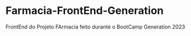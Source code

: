 # Farmacia-FrontEnd-Generation
FrontEnd do Projeto FArmacia feito durante o BootCamp Generation 2023
